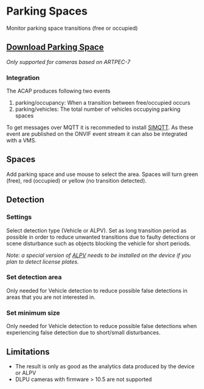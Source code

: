 # Parking Spaces
Monitor parking space transitions (free or occupied)

## [Download Parking Space](https://files.juhlin.me/acap/Parking)
*Only supported for cameras based on ARTPEC-7*

### Integration
The ACAP produces following two events
1. parking/occupancy:  When a transition between free/occupied occurs
2. parking/vehicles: The total number of vehicles occupying parking spaces

To get messages over MQTT it is recommeded to install [SIMQTT](https://github.com/pandosme/acaps/tree/master/simqtt).
As these event are published on the ONVIF event stream it can also be integrated with a VMS.

## Spaces
Add parking space and use mouse to select the area.  Spaces will turn green (free), red (occupied) or yellow (no transition detected).

## Detection

### Settings
Select detection type (Vehicle or ALPV).  Set as long transition period as possible in order to reduce unwanted transitions due to faulty detections or scene disturbance such as objects blocking the vehicle for short periods.

*Note: a special version of [ALPV](https://www.axis.com/sv-se/products/axis-license-plate-verifier) needs to be installed on the device if you plan to detect license plates.*

### Set detection area
Only needed for Vehicle detection to reduce possible false detections in areas that you are not interested in.

### Set minimum size
Only needed for Vehicle detection to reduce possible false detections when experiencing false detection due to short/small disturbances.

## Limitations
* The result is only as good as the analytics data produced by the device or ALPV
* DLPU cameras with firmware > 10.5 are not supported
